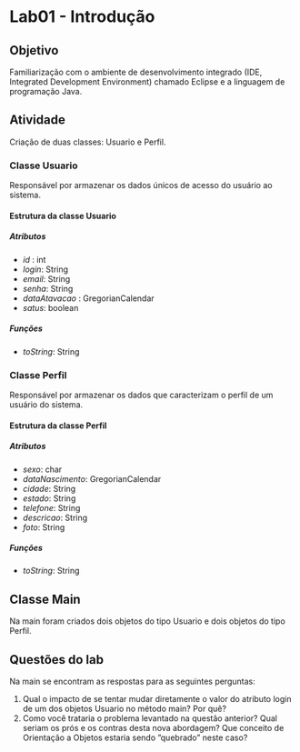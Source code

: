 # Lab01 - Introdução

## Objetivo
Familiarização com o ambiente de desenvolvimento integrado (IDE, Integrated Development Environment) chamado Eclipse e a linguagem de programação Java.

## Atividade
Criação de duas classes: Usuario e Perfil.

### Classe Usuario
Responsável por armazenar os dados únicos de acesso do usuário ao sistema.
#### Estrutura da classe Usuario
##### Atributos
- _id_ : int
- _login_: String
- _email_: String
- _senha_: String
- _dataAtavacao_ : GregorianCalendar
- _satus_: boolean
##### Funções
- _toString_: String

### Classe Perfil
Responsável por armazenar os dados que caracterizam o perfil de um usuário do sistema.
#### Estrutura da classe Perfil
##### Atributos
- _sexo_: char
- _dataNascimento_: GregorianCalendar
- _cidade_: String
- _estado_: String
- _telefone_: String
- _descricao_: String
- _foto_: String
##### Funções
- _toString_: String

## Classe Main
Na main foram criados dois objetos do tipo Usuario e dois objetos do tipo Perfil.

## Questões do lab
Na main se encontram as respostas para as seguintes perguntas:
1. Qual o impacto de se tentar mudar diretamente o valor do atributo login de um dos objetos Usuario no método main? Por quê?
2. Como você trataria o problema levantado na questão anterior? Qual seriam os prós e os contras desta nova abordagem? Que conceito de Orientação a Objetos estaria sendo ”quebrado” neste caso?
